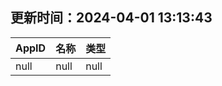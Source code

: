 ## 更新时间：2024-04-01 13:13:43
| AppID | 名称 | 类型  |
| :-------------------- | :----------------------------- | :----------- |
| null | null| null |
